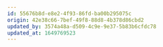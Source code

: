 ```yaml
---
id: 55676b8d-e8e2-4f93-86fd-ba00b295075c
origin: 42e38c66-7bef-49f8-88d8-4b378d86cbd2
updated_by: 3574a48a-d509-4c9e-9e37-5b83b6cfdc78
updated_at: 1649769523
---
```

